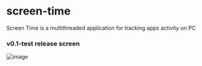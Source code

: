 # screen-time
Screen Time is a multithreaded application for tracking apps activity on PC

### v0.1-test release screen
![image](https://github.com/jerwr1ght/screen-time/assets/80575129/001cbf81-0351-47eb-93dd-57359f0c9095)

